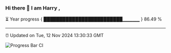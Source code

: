 ### Hi there 👋 I am Harry , 

⏳ Year progress { █████████████████████████▁▁▁▁▁ } 86.49 %

---

⏰ Updated on Tue, 12 Nov 2024 13:30:33 GMT

![Progress Bar CI](https://github.com/duykhang68/duykhang68/workflows/Progress%20Bar%20CI/badge.svg)
